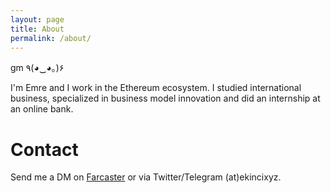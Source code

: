 ```yaml
---
layout: page
title: About
permalink: /about/
---
```


gm ٩(◕‿◕｡)۶

I'm Emre and I work in the Ethereum ecosystem. I studied international business, specialized in business model innovation and did an internship at an online bank.

# Contact
Send me a DM on [Farcaster](https://warpcast.com/ekinci.eth) or via Twitter/Telegram (at)ekincixyz.
